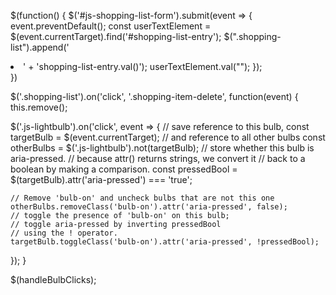 $(function() {
  $('#js-shopping-list-form').submit(event => {
    event.preventDefault();
    const userTextElement = $(event.currentTarget).find('#shopping-list-entry');
    $(".shopping-list").append('<li>' + 'shopping-list-entry.val()');
    userTextElement.val("");
  });  
})
  
  $('.shopping-list').on('click', '.shopping-item-delete', function(event) {
    this.remove();

$('.js-lightbulb').on('click', event => {
    // save reference to this bulb,
    const targetBulb = $(event.currentTarget);
    // and reference to all other bulbs
    const otherBulbs = $('.js-lightbulb').not(targetBulb);
    // store whether this bulb is aria-pressed.
    // because attr() returns strings, we convert it
    // back to a boolean by making a comparison.
    const pressedBool = $(targetBulb).attr('aria-pressed') === 'true';
    
    // Remove 'bulb-on' and uncheck bulbs that are not this one
    otherBulbs.removeClass('bulb-on').attr('aria-pressed', false);
    // toggle the presence of 'bulb-on' on this bulb; 
    // toggle aria-pressed by inverting pressedBool 
    // using the ! operator.
    targetBulb.toggleClass('bulb-on').attr('aria-pressed', !pressedBool);
  });
}

$(handleBulbClicks);
